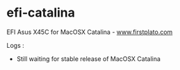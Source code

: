 # efi-catalina
EFI Asus X45C for MacOSX Catalina - www.firstplato.com

Logs :
- Still waiting for stable release of MacOSX Catalina
